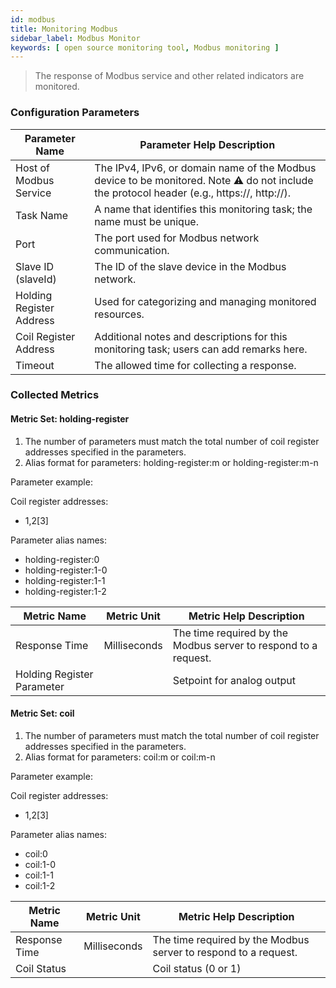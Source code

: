 ```yaml
---
id: modbus
title: Monitoring Modbus
sidebar_label: Modbus Monitor
keywords: [ open source monitoring tool, Modbus monitoring ]
---
```


> The response of Modbus service and other related indicators are monitored.

### Configuration Parameters

| Parameter Name           | Parameter Help Description                                                                                                                 |
|--------------------------|--------------------------------------------------------------------------------------------------------------------------------------------|
| Host of Modbus Service   | The IPv4, IPv6, or domain name of the Modbus device to be monitored. Note ⚠️ do not include the protocol header (e.g., https://, http://). |
| Task Name                | A name that identifies this monitoring task; the name must be unique.                                                                      |
| Port                     | The port used for Modbus network communication.                                                                                            |
| Slave ID (slaveId)       | The ID of the slave device in the Modbus network.                                                                                          |
| Holding Register Address | Used for categorizing and managing monitored resources.                                                                                    |
| Coil Register Address    | Additional notes and descriptions for this monitoring task; users can add remarks here.                                                    |
| Timeout                  | The allowed time for collecting a response.                                                                                                |

### Collected Metrics

#### Metric Set: holding-register

1. The number of parameters must match the total number of coil register addresses specified in the parameters.
2. Alias format for parameters: holding-register:m or holding-register:m-n

Parameter example:

Coil register addresses: 
- 1,2[3]

Parameter alias names:

- holding-register:0
- holding-register:1-0
- holding-register:1-1
- holding-register:1-2

| Metric Name                | Metric Unit  | Metric Help Description                                         |
|----------------------------|--------------|-----------------------------------------------------------------|
| Response Time              | Milliseconds | The time required by the Modbus server to respond to a request. |
| Holding Register Parameter |              | Setpoint for analog output                                      |

#### Metric Set: coil

1. The number of parameters must match the total number of coil register addresses specified in the parameters.
2. Alias format for parameters: coil:m or coil:m-n

Parameter example: 

Coil register addresses: 
- 1,2[3] 

Parameter alias names:
- coil:0
- coil:1-0
- coil:1-1
- coil:1-2

| Metric Name   | Metric Unit  | Metric Help Description                                         |
|---------------|--------------|-----------------------------------------------------------------|
| Response Time | Milliseconds | The time required by the Modbus server to respond to a request. |
| Coil Status   |              | Coil status (0 or 1)                                            |
